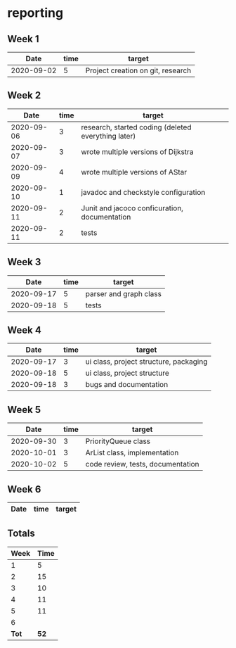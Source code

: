 #  reporting

## Week 1

Date       | time | target |
-----------|------|--------|
2020-09-02 | 5 | Project creation on git, research |


## Week 2

Date       | time | target |
-----------|------|--------|
2020-09-06 | 3 | research, started coding (deleted everything later) |
2020-09-07 | 3 | wrote multiple versions of Dijkstra|
2020-09-09 | 4 | wrote multiple versions of AStar |
2020-09-10 | 1 | javadoc and checkstyle configuration |
2020-09-11 | 2 | Junit and jacoco conficuration, documentation |
2020-09-11 | 2 | tests |


## Week 3

Date       | time | target |
-----------|------|--------|
2020-09-17 | 5 | parser and graph class |
2020-09-18 | 5 | tests|


## Week 4

Date       | time | target |
-----------|------|--------|
2020-09-17 | 3 | ui class, project structure, packaging|
2020-09-18 | 5 | ui class, project structure|
2020-09-18 | 3 | bugs and documentation|


## Week 5

Date       | time | target |
-----------|------|--------|
2020-09-30 | 3 | PriorityQueue class|
2020-10-01 | 3 | ArList class, implementation|
2020-10-02 | 5 | code review, tests, documentation|


## Week 6
Date       | time | target |
-----------|------|--------|


## Totals

 Week   | Time     |
--------|----------|
 1      | 5      |
 2      | 15      |
 3      | 10     |
 4      | 11      |
 5      | 11     |
 6      |      |
**Tot** | **52** |
